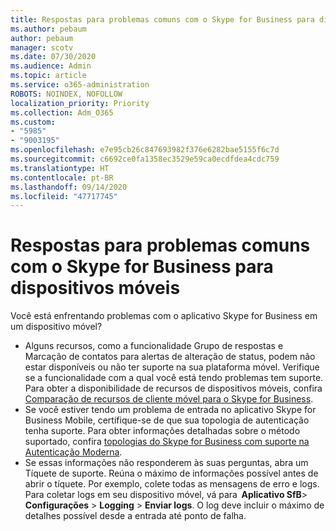 ```yaml
---
title: Respostas para problemas comuns com o Skype for Business para dispositivos móveis
ms.author: pebaum
author: pebaum
manager: scotv
ms.date: 07/30/2020
ms.audience: Admin
ms.topic: article
ms.service: o365-administration
ROBOTS: NOINDEX, NOFOLLOW
localization_priority: Priority
ms.collection: Adm_O365
ms.custom:
- "5985"
- "9003195"
ms.openlocfilehash: e7e95cb26c847693982f376e6282bae5155f6c7d
ms.sourcegitcommit: c6692ce0fa1358ec3529e59ca0ecdfdea4cdc759
ms.translationtype: HT
ms.contentlocale: pt-BR
ms.lasthandoff: 09/14/2020
ms.locfileid: "47717745"
---
```

# <a name="answers-to-common-issues-with-skype-for-business-for-mobile"></a>Respostas para problemas comuns com o Skype for Business para dispositivos móveis

Você está enfrentando problemas com o aplicativo Skype for Business em um dispositivo móvel?

- Alguns recursos, como a funcionalidade Grupo de respostas e Marcação de contatos para alertas de alteração de status, podem não estar disponíveis ou não ter suporte na sua plataforma móvel. Verifique se a funcionalidade com a qual você está tendo problemas tem suporte. Para obter a disponibilidade de recursos de dispositivos móveis, confira [Comparação de recursos de cliente móvel para o Skype for Business](https://technet.microsoft.com/library/Dn951412.aspx).
- Se você estiver tendo um problema de entrada no aplicativo Skype for Business Mobile, certifique-se de que sua topologia de autenticação tenha suporte. Para obter informações detalhadas sobre o método suportado, confira [topologias do Skype for Business com suporte na Autenticação Moderna](https://docs.microsoft.com/skypeforbusiness/plan-your-deployment/modern-authentication/topologies-supported).  
- Se essas informações não responderem às suas perguntas, abra um Tíquete de suporte. Reúna o máximo de informações possível antes de abrir o tíquete. Por exemplo, colete todas as mensagens de erro e logs. Para coletar logs em seu dispositivo móvel, vá para  **Aplicativo SfB**>  **Configurações** >  **Logging** >  **Enviar logs**. O log deve incluir o máximo de detalhes possível desde a entrada até ponto de falha.
